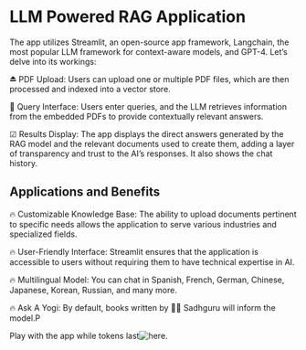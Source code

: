 # LLM Powered RAG Application
The app utilizes Streamlit, an open-source app framework, Langchain, the most popular LLM framework for context-aware models, and GPT-4. Let’s delve into its workings:

⏏ PDF Upload: Users can upload one or multiple PDF files, which are then processed and indexed into a vector store.

📖 Query Interface: Users enter queries, and the LLM retrieves information from the embedded PDFs to provide contextually relevant answers.

☑ Results Display: The app displays the direct answers generated by the RAG model and the relevant documents used to create them, adding a layer of transparency and trust to the AI’s responses. It also shows the chat history.

## Applications and Benefits

🔥 Customizable Knowledge Base: The ability to upload documents pertinent to specific needs allows the application to serve various industries and specialized fields. 

🔥 User-Friendly Interface: Streamlit ensures that the application is accessible to users without requiring them to have technical expertise in AI.

🔥 Multilingual Model: You can chat in Spanish, French, German, Chinese, Japanese, Korean, Russian, and many more.

🔥 Ask A Yogi: By default, books written by 🧘‍♂️ Sadhguru will inform the model.P

Play with the app while tokens last![here](https://rag-llm-langchain.streamlit.app/).
